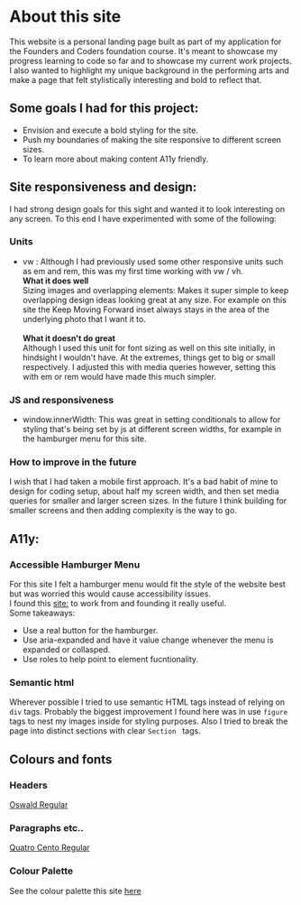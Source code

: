 # About this site
This website is a personal landing page built as part of my application for the Founders and Coders foundation course. It's meant to showcase my progress learning to code
so far and to showcase my current work projects. I also wanted to highlight my unique background in the performing arts and make a page that felt stylistically interesting and bold to reflect that. 

## Some goals I had for this project:
- Envision and execute a bold styling for the site.
- Push my boundaries of making the site responsive to different screen sizes.
- To learn more about making content A11y friendly.

## Site responsiveness and design:
I had strong design goals for this sight and wanted it to look interesting on any screen. To this end I have experimented with some of the following:

  ### Units 
  - vw : Although I had previously used some other responsive units such as em and rem, this was my first time working with vw / vh. <br>
  **What it does well**  <br>
  Sizing images and overlapping elements: Makes it super simple to keep overlapping design ideas looking great at any size. For example on this site the Keep Moving Forward inset always stays in the area of the underlying photo that I want it to. 
  <br> <br>
  **What it doesn't do great** <br>
  Although I used this unit for font sizing as well on this site initially, in hindsight I wouldn't have. At the extremes, things get to big or small respectively. I adjusted this with media queries however, setting this with em or rem would have made this much simpler. 
  
### JS and responsiveness 
- window.innerWidth: This was great in setting conditionals to allow for styling that's being set by js at different screen widths, for example in the hamburger menu for this site.

### How to improve in the future
I wish that I had taken a mobile first approach. It's a bad habit of mine to design for coding setup, about half my screen width, and then set media queries for smaller and larger screen sizes. In the future I think building for smaller screens and then adding complexity is the way to go.

## A11y:
### Accessible Hamburger Menu
For this site I felt a hamburger menu would fit the style of the website best but was worried this would cause accessibility issues. 
<br> I found this [site:](http://www.ashleysheridan.co.uk/blog/Making+an+Accessible+Hamburger+Menu) to work from and founding it really useful. <br>
Some takeaways:
- Use a real button for the hamburger.
- Use aria-expanded and have it value change whenever the menu is expanded or collasped.
- Use roles to help point to element fucntionality.


### Semantic html

Wherever possible I tried to use semantic HTML tags instead of relying on ```div``` tags. Probably the biggest improvement I found here was in use ```figure``` tags
to nest my images inside for styling purposes. Also I tried to break the page into distinct sections with clear ```Section ``` tags. 


## Colours and fonts

### Headers 
  [Oswald Regular](https://fonts.google.com/specimen/Oswald) 
 
 ### Paragraphs etc..
  [Quatro Cento Regular](https://fonts.google.com/specimen/Quattrocento)
  
  ### Colour Palette
    
   See the colour palette this site [here](https://coolors.co/fffcf2-ccc5b9-403d39-252422-eb5e28)
